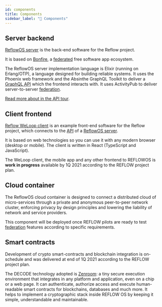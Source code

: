 ```yaml
---
id: components
title: Components
sidebar_label: "🧩 Components"
---
```


<section class="reflow__doc">

## Server backend

[ReflowOS server](https://github.com/dyne/reflow-os) is the back-end software for the Reflow project.

It is based on [Bonfire](http://bonfire.cafe), a [federated](./federation) free software app ecosystem.

The ReflowOS server implementation language is Elixir (running on Erlang/OTP), a language designed for building reliable systems. It uses the Phoenix web framework and the Absinthe GraphQL Toolkit to deliver a <a href="https://graphql.org/" rel="nofollow">GraphQL API</a> which the frontend interacts with. It uses ActivityPub to deliver server-to-server [federation](/docs/federation).

[Read more about in the API tour](./api_tour). 

## Client frontend

[Reflow WeLoop client](https://github.com/reflow-project/weloop) is an example front-end software for the Reflow project, which connects to the [API](./api_tour) of a [ReflowOS server](./ZenPub).

It is based on web technologies so you can use it with any modern browser (desktop or mobile). The client is written in React (TypeScript and JavaScript).

The WeLoop client, the mobile app and any other frontend to REFLOWOS is **work in progress** available by 1Q 2021 according to the REFLOW project plan.

## Cloud container

The ReflowOS cloud container is designed to connect a distributed cloud of micro-services through a private and anonymous peer-to-peer network cluster, enforcing privacy by design principles and lowering the liability of network and service providers.

This component will be deployed once REFLOW pilots are ready to test [federation](./federation) features according to specific requirements.

## Smart contracts

Development of crypto smart-contracts and blockchain integration is on-schedule and was delivered at end of 1Q 2021 according to the REFLOW project plan.

The DECODE technology adopted is [Zenroom](https://zenroom.org): a tiny secure execution environment that integrates in any platform and application, even on a chip or a web page. It can authenticate, authorize access and execute human-readable smart contracts for blockchains, databases and much more. It helps to implement a cryptographic stack inside REFLOW OS by keeping it simple, understandable and maintainable.

</section>
